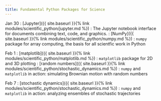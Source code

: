 ```yaml
---
title: Fundamental Python Packages for Science
---
```




Jan 30
: [Jupyter]({{ site.baseurl }}{% link
  modules/scientific_python/jupyter.md %})
  : The Jupyter notebook interface for documents combining text, code, and graphics.
: [NumPy]({{ site.baseurl }}{% link modules/scientific_python/numpy.md %})
  : `numpy` package for array computing, the basis for all scientfic work in Python

Feb 1
: [matplotlib]({{ site.baseurl }}{% link modules/scientific_python/matplotlib.md %})
  : `matplotlib` package for 2D and 3D plotting
: [random numbers]({{ site.baseurl }}{% link
  modules/scientific_python/stochastic_dynamics.md %})
  : `numpy` and `matplotlib` in action: simulating Brownian motion with
    random numbers

Feb 7
: [stochastic dynamics]({{ site.baseurl }}{% link
  modules/scientific_python/stochastic_dynamics.md %})
  : `numpy` and `matplotlib` in action: analyzing ensembles of
    stochastic trajectories
